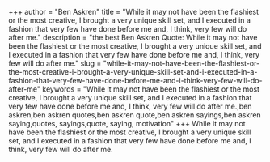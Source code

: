 +++
author = "Ben Askren"
title = "While it may not have been the flashiest or the most creative, I brought a very unique skill set, and I executed in a fashion that very few have done before me and, I think, very few will do after me."
description = "the best Ben Askren Quote: While it may not have been the flashiest or the most creative, I brought a very unique skill set, and I executed in a fashion that very few have done before me and, I think, very few will do after me."
slug = "while-it-may-not-have-been-the-flashiest-or-the-most-creative-i-brought-a-very-unique-skill-set-and-i-executed-in-a-fashion-that-very-few-have-done-before-me-and-i-think-very-few-will-do-after-me"
keywords = "While it may not have been the flashiest or the most creative, I brought a very unique skill set, and I executed in a fashion that very few have done before me and, I think, very few will do after me.,ben askren,ben askren quotes,ben askren quote,ben askren sayings,ben askren saying,quotes, sayings,quote, saying, motivation"
+++
While it may not have been the flashiest or the most creative, I brought a very unique skill set, and I executed in a fashion that very few have done before me and, I think, very few will do after me.
